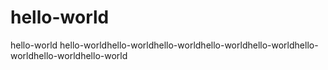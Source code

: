 # hello-world
hello-world
hello-worldhello-worldhello-worldhello-worldhello-worldhello-worldhello-worldhello-world
